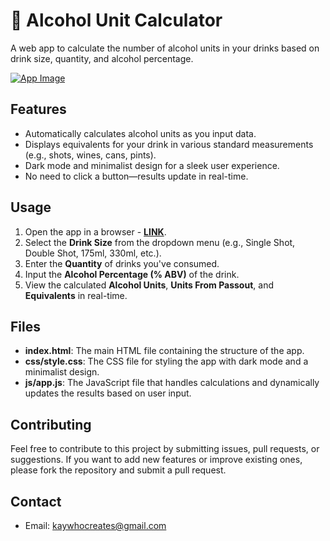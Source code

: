 # 🍹 Alcohol Unit Calculator

A web app to calculate the number of alcohol units in your drinks based on drink size, quantity, and alcohol percentage.

[![App Image](Non-App/App%20Image.png)](https://kay-who-codes.github.io/Alcohol-Unit-Calculator)

## Features

- Automatically calculates alcohol units as you input data.
- Displays equivalents for your drink in various standard measurements (e.g., shots, wines, cans, pints).
- Dark mode and minimalist design for a sleek user experience.
- No need to click a button—results update in real-time.

## Usage

1. Open the app in a browser - **[LINK](https://kay-who-codes.github.io/Alcohol-Unit-Calculator)**.
2. Select the **Drink Size** from the dropdown menu (e.g., Single Shot, Double Shot, 175ml, 330ml, etc.).
3. Enter the **Quantity** of drinks you've consumed.
4. Input the **Alcohol Percentage (% ABV)** of the drink.
5. View the calculated **Alcohol Units**, **Units From Passout**, and **Equivalents** in real-time.

## Files

- **index.html**: The main HTML file containing the structure of the app.
- **css/style.css**: The CSS file for styling the app with dark mode and a minimalist design.
- **js/app.js**: The JavaScript file that handles calculations and dynamically updates the results based on user input.

## Contributing

Feel free to contribute to this project by submitting issues, pull requests, or suggestions. If you want to add new features or improve existing ones, please fork the repository and submit a pull request.

## Contact

- Email: [kaywhocreates@gmail.com](mailto:kaywhocreates@gmail.com)